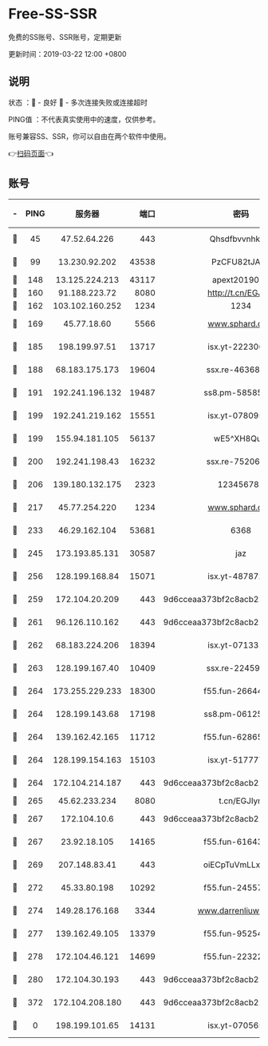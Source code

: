 # Free-SS-SSR

免费的SS账号、SSR账号，定期更新

更新时间：2019-03-22 12:00 +0800

## 说明

状态     ：🙂 - 良好 🙁 - 多次连接失败或连接超时

PING值   ：不代表真实使用中的速度，仅供参考。

账号兼容SS、SSR，你可以自由在两个软件中使用。

👉[扫码页面](https://liesauer.github.io/Free-SS-SSR/)👈

## 账号

|-|PING|服务器|端口|密码|加密方式|区域|
|:----:|:----:|:-----:|-----:|:----:|:----:|:----:|
|🙂|45|47.52.64.226|443|Qhsdfbvvnhkm1|aes-256-cfb|HK|
|🙂|99|13.230.92.202|43538|PzCFU82tJAdZ|aes-256-cfb|JP|
|🙂|148|13.125.224.213|43117|apext2019005|chacha20|KR|
|🙂|160|91.188.223.72|8080|http://t.cn/EGJIyrl|rc4-md5|RU|
|🙂|162|103.102.160.252|1234|1234|rc4-md5|JP|
|🙂|169|45.77.18.60|5566|www.sphard.com|aes-256-cfb|JP|
|🙂|185|198.199.97.51|13717|isx.yt-22230608|aes-256-cfb|US|
|🙂|188|68.183.175.173|19604|ssx.re-46368916|aes-256-cfb|US|
|🙂|191|192.241.196.132|19487|ss8.pm-58585606|aes-256-cfb|US|
|🙂|199|192.241.219.162|15551|isx.yt-07809565|aes-256-cfb|US|
|🙂|199|155.94.181.105|56137|wE5^XH8Quw|aes-256-cfb|US|
|🙂|200|192.241.198.43|16232|ssx.re-75206389|aes-256-cfb|US|
|🙂|206|139.180.132.175|2323|123456789|aes-256-cfb|SG|
|🙂|217|45.77.254.220|1234|www.sphard.com|aes-256-cfb|SG|
|🙂|233|46.29.162.104|53681|6368|aes-256-ctr|RU|
|🙂|245|173.193.85.131|30587|jaz|aes-256-cfb|US|
|🙂|256|128.199.168.84|15071|isx.yt-48787217|aes-256-cfb|SG|
|🙂|259|172.104.20.209|443|9d6cceaa373bf2c8acb22e60b6a58be6|aes-256-cfb|US|
|🙂|261|96.126.110.162|443|9d6cceaa373bf2c8acb22e60b6a58be6|aes-256-cfb|US|
|🙂|262|68.183.224.206|18394|isx.yt-07133195|aes-256-cfb|SG|
|🙂|263|128.199.167.40|10409|ssx.re-22459395|aes-256-cfb|SG|
|🙂|264|173.255.229.233|18300|f55.fun-26644878|aes-256-cfb|US|
|🙂|264|128.199.143.68|17198|ss8.pm-06125832|aes-256-cfb|SG|
|🙂|264|139.162.42.165|11712|f55.fun-62865746|aes-256-cfb|SG|
|🙂|264|128.199.154.163|15103|isx.yt-51777713|aes-256-cfb|SG|
|🙂|264|172.104.214.187|443|9d6cceaa373bf2c8acb22e60b6a58be6|aes-256-cfb|US|
|🙂|265|45.62.233.234|8080|t.cn/EGJIyrl|rc4-md5|CA|
|🙂|267|172.104.10.6|443|9d6cceaa373bf2c8acb22e60b6a58be6|aes-256-cfb|US|
|🙂|267|23.92.18.105|14165|f55.fun-61643656|aes-256-cfb|US|
|🙂|269|207.148.83.41|443|oiECpTuVmLLxk4Ts|aes-256-cfb|AU|
|🙂|272|45.33.80.198|10292|f55.fun-24557903|aes-256-cfb|US|
|🙂|274|149.28.176.168|3344|www.darrenliuwei.com|aes-256-cfb|AU|
|🙂|277|139.162.49.105|13379|f55.fun-95254203|aes-256-cfb|SG|
|🙂|278|172.104.46.121|14699|f55.fun-22322504|aes-256-cfb|SG|
|🙂|280|172.104.30.193|443|9d6cceaa373bf2c8acb22e60b6a58be6|aes-256-cfb|US|
|🙁|372|172.104.208.180|443|9d6cceaa373bf2c8acb22e60b6a58be6|aes-256-cfb|US|
|🙁|0|198.199.101.65|14131|isx.yt-07056512|aes-256-cfb|US|
